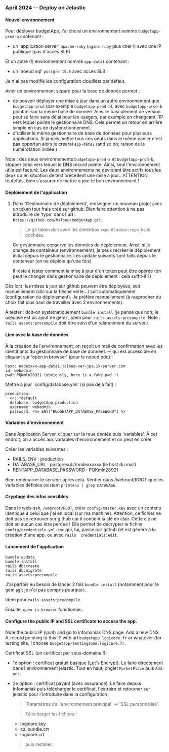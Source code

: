 ### April 2024 -- Deploy on Jelastic

#### Nouvel environnement
Pour déployer budgetApp, j'ai choisi un environnement nommé `budgetapp-prod-a` 
contenant :
+ un 'application server' `apache-ruby` (`nginx-ruby` plus cher !) avec une IP 
  publique (pas d'accès SLB)

Et un autre (!) environnement nommé `app-data1` contenant :
+ un 'noeud sql' `postgre 15.5` avec accès SLB.

Je n'ai pas modifié les configuration cloudlets par défaut.

Avoir un environnement séparé pour la base de donnée permet :
+ de pouvoir déployer une mise à jour dans un autre environnement que 
  `budgetapp-prod` (par exemple `budgetapp-prod-b`), avec `budgetapp-prod-b` 
  pointant sur la même base de donnée. Ainsi le basculement de version peut se 
  faire sans délai pour les usagers, par exemple en changeant l'IP vers lequel 
  pointe le gestionnaire DNS. Cela permet un retour en arrière simple en cas de 
  dysfonctionnement.
+ d'utiliser le même gestionnaire de base de données pour plusieurs 
  applications. Si jamais mettre tous ces oeufs dans le même panier n'est pas 
  opportun alors je créerai `app-data2` (and so on; raison de la numérotation 
  initiée.)

Note : des deux environnements `budgetapp-prod-a` et `budgetapp-prod-b`, 
stopper celui vers lequel le DNS record pointe. Ainsi, seul l'environnement 
utile est facturé. Les deux environnements ne devraient être actifs tous les 
deux qu'en situation de test précédent une mise à jour.. ATTENTION toutefois, 
bien s'assurer de mettre à jour le bon environnement !

#### Déploiement de l'application
1. Dans 'Gestionnaire de déploiement', renseigner un nouveau projet avec un 
   token tout frais créé sur github. Bien faire attention à ne pas introduire 
   de 'typo' dans l'url : `https://github.com/MaTsou/budgetApp.git`.

   > Le git token doit avoir les checkbox `repo` et `admin:repo_hook` cochées.

   Ce gestionnaire conserve les données du déploiement. Ainsi, si je change de 
   containeur (environnement), je peux recréer le déploiement initial depuis le 
   gestionnaire. Les update suivants sont faits depuis le conteneur (on ne 
   déploie qu'une fois)

   Il reste à tester comment la mise à jour d'un token peut être opérée (on 
   peut le changer dans gestionnaire de déploiement : cela suffit-il ?)

Dès lors, les mises à jour sur github peuvent être déployées, soit manuellement 
(clic sur la flèche verte...) soit automatiquement (configuration du 
déploiement). Je préfère manuellement (à rapprocher du choix fait plus haut de 
travailler avec 2 environnements).

À tester : doit-on systématiquement `bundle install` (je pense que non; le 
usecase est un ajout de gem) ; idem pour `rails assets:precompile`. Note : 
`rails assets:precompile` doit être suivi d'un relancement du serveur.

<div style="page-break-before: always;"></div>

#### Lien avec la base de données
À la création de l'environnement, on reçoit un mail de confirmation avec les 
identifiants du gestionnaire de base de données -- qui est accessible en cliquant sur 'open in browser' (pour le noeud bdd) :
```
host: nodexxxx-app-data1.jcloud-ver-jpe.ik-server.com
id: webadmin
pwd: PQKmln28921 (obviously, here is a fake pwd !)
```

Mettre à jour `config/database.yml' (si pas déjà fait) :
```
production:
  <<: *default
  database: budgetApp_production
  username: webadmin
  password: <%= ENV["BUDGETAPP_DATABASE_PASSWORD"] %>
```

#### Variables d'environnement
Dans Application Server, cliquer sur la roue dentée puis 'variables'. À cet 
endroit, on a accès aux variables d'environnement et on peut en créer.

Créer les variables suivantes :
+ RAILS_ENV : production
+ DATABASE_URL : postgresql://nodexxxxxx (le host du mail)
+ RENTAPP_DATABASE_PASSWORD : PQKmln28921

Bien redémarrer le serveur après cela. Vérifier dans /webroot/ROOT que les 
variables définies existent `printenv | grep DATABASE`.

#### Cryptage des infos sensibles

Dans le web-ssh, `/webroot/ROOT`, créer `config/master.key` avec un contenu 
identique à celui que j'ai en local (sur ma machine). Attention, ce fichier ne 
doit pas se retrouver sur github car il contient la clé en clair. Cette clé ne 
doit en aucun cas être perdue !
Elle permet de décrypter le fichier `config/credentials.yml.enc` qui, lui, 
passe par github (et est généré à la création d'une app. ou avec `rails 
credentials:edit`.

#### Lancement de l'application
```
bundle update
bundle install
rails db:create
rails db:migrate
rails assets:precompile
```

J'ai parfois eu besoin de lancer 2 fois `bundle install` (notamment pour le gem 
`pg`); je n'ai pas compris pourquoi..

Idem pour `rails assets:precompile`.

Ensuite, `open in browser` fonctionne..

<div style="page-break-before: always;"></div>

#### Configure the public IP and SSL certificate to access the app.
Note the public IP (ipv4) and go to infomaniak DNS page.
Add a new DNS A-record pointing to this IP with url `budgetapp.logicore.fr` or 
whatever (for testing site, I choose `budgetapp-testingzone.logicore.fr`.

Certificat SSL (un certificat par sous-domaine !):
+ 1e option : certificat gratuit basique (Let's Encrypt). Le faire directement 
  dans l'environnement jelastic. Tout en haut, onglet `MarketPlace` puis 
  `Add-ons`.
+ 2e option : certificat payant (avec assurance). Le faire depuis Infomaniak 
  puis télécharger le certificat, l'extraire et retourner sur jelastic pour 
  l'introduire dans la configuration :
  > 'Paramètres de l'environnement principal' -> 'SSL personnalisé'. 

  > Télécharger les fichiers :
  + logicore.key
  + ca_bundle.crt
  + logicore.crt

  > puis installer.
